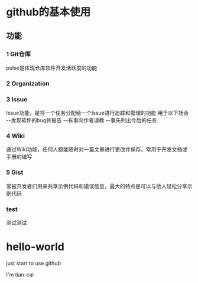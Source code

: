 # github的基本使用
## 功能
### 1 Git仓库
pulse是体现仓库软件开发活跃度的功能
### 2 Organization
### 3 Issue
Issue功能，是将一个任务分配给一个Issue进行追踪和管理的功能
用于以下场合
 --发现软件的bug并报告
 --有事向作者请教
 --事先列出今后的任务
### 4 Wiki
通过Wiki功能，任何人都能随时对一篇文章进行更改并保存。常用于开发文档或手册的编写
### 5 Gist
常被开发者们用来共享示例代码和错误信息，最大的特点是可以与他人轻松分享示例代码

### test
测试测试
# hello-world
just start to use github

I'm tian-cai
